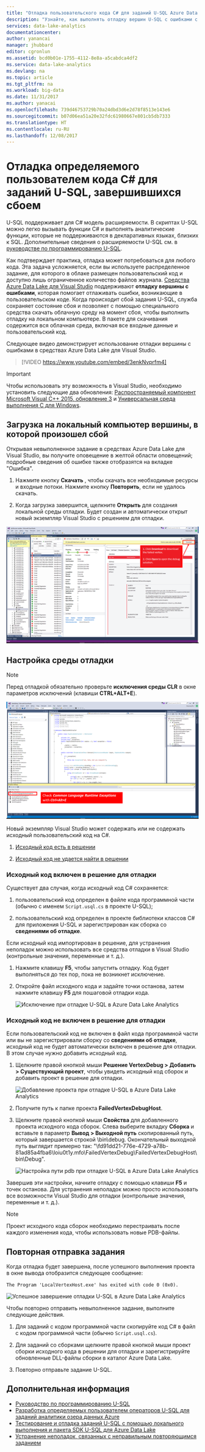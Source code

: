```yaml
---
title: "Отладка пользовательского кода C# для заданий U-SQL Azure Data Lake с ошибками | Документация Майкрософт"
description: "Узнайте, как выполнять отладку вершин U-SQL с ошибками с помощью Средств Azure Data Lake для Visual Studio"
services: data-lake-analytics
documentationcenter: 
author: yanancai
manager: jhubbard
editor: cgronlun
ms.assetid: bcd0b01e-1755-4112-8e8a-a5cabdca4df2
ms.service: data-lake-analytics
ms.devlang: na
ms.topic: article
ms.tgt_pltfrm: na
ms.workload: big-data
ms.date: 11/31/2017
ms.author: yanacai
ms.openlocfilehash: 739d46753729b70a24dbd3d6e2d78f8513e143e6
ms.sourcegitcommit: b07d06ea51a20e32fdc61980667e801cb5db7333
ms.translationtype: HT
ms.contentlocale: ru-RU
ms.lasthandoff: 12/08/2017
---
```

# <a name="debug-user-defined-c-code-for-failed-u-sql-jobs"></a>Отладка определяемого пользователем кода C# для заданий U-SQL, завершившихся сбоем

U-SQL поддерживает для C# модель расширяемости. В скриптах U-SQL можно легко вызывать функции C# и выполнять аналитические функции, которые не поддерживаются в декларативных языках, близких к SQL. Дополнительные сведения о расширяемости U-SQL см. в [руководстве по программированию U-SQL](https://docs.microsoft.com/azure/data-lake-analytics/data-lake-analytics-u-sql-programmability-guide#use-user-defined-functions-udf). 

Как подтверждает практика, отладка может потребоваться для любого кода. Эта задача усложняется, если вы используете распределенное задание, для которого в облаке размещен пользовательский код и доступно лишь ограниченное количество файлов журнала. [Средства Azure Data Lake для Visual Studio](http://aka.ms/adltoolsvs) поддерживают **отладку вершины с ошибками**, которая помогает отлаживать ошибки, возникающие в пользовательском коде. Когда происходит сбой задания U-SQL, служба сохраняет состояние сбоя и позволяет с помощью специального средства скачать облачную среду на момент сбоя, чтобы выполнить отладку на локальном компьютере. В пакете для скачивания содержится вся облачная среда, включая все входные данные и пользовательский код.

Следующее видео демонстрирует использование отладки вершины с ошибками в средствах Azure Data Lake для Visual Studio.

> [!VIDEO https://www.youtube.com/embed/3enkNvprfm4]
>

> [!IMPORTANT]
> Чтобы использовать эту возможность в Visual Studio, необходимо установить следующие два обновления: [Распространяемый компонент Microsoft Visual C++ 2015, обновление 3](https://www.microsoft.com/en-us/download/details.aspx?id=53840) и [Универсальная среда выполнения C для Windows](https://www.microsoft.com/download/details.aspx?id=50410).
>

## <a name="download-failed-vertex-to-local-machine"></a>Загрузка на локальный компьютер вершины, в которой произошел сбой

Открывая невыполненное задание в средствах Azure Data Lake для Visual Studio, вы получите оповещение в желтой области оповещений; подробные сведения об ошибке также отобразятся на вкладке "Ошибка".

1. Нажмите кнопку **Скачать** , чтобы скачать все необходимые ресурсы и входные потоки. Нажмите кнопку **Повторить**, если не удалось скачать.

2. Когда загрузка завершится, щелкните **Открыть** для создания локальной среды отладки. Будет создан и автоматически открыт новый экземпляр Visual Studio с решением для отладки.

![Azure Data Lake Analytics U-SQL отладка visual studio скачивание вершины](./media/data-lake-analytics-debug-u-sql-jobs/data-lake-analytics-download-vertex.png)

## <a name="configure-the-debugging-environment"></a>Настройка среды отладки

> [!NOTE]
> Перед отладкой обязательно проверьте **исключения среды CLR** в окне параметров исключений (клавиши **CTRL+ALT+E**).

![Azure Data Lake Analytics U-SQL отладка visual studio настройка](./media/data-lake-analytics-debug-u-sql-jobs/data-lake-analytics-clr-exception-setting.png)

Новый экземпляр Visual Studio может содержать или не содержать исходный пользовательский код на C#.

1. [Исходный код есть в решении](#source-code-is-included-in-debugging-solution)

2. [Исходный код не удается найти в решении](#source-code-is-not-included-in-debugging-solution)

### <a name="source-code-is-included-in-debugging-solution"></a>Исходный код включен в решение для отладки

Существует два случая, когда исходный код C# сохраняется:

1. пользовательский код определен в файле кода программной части (обычно с именем `Script.usql.cs` в проекте U-SQL);

2. пользовательский код определен в проекте библиотеки классов C# для приложения U-SQL и зарегистрирован как сборка со **сведениями об отладке**.

Если исходный код импортирован в решение, для устранения неполадок можно использовать все средства отладки в Visual Studio (контрольные значения, переменные и т. д.).

1. Нажмите клавишу **F5**, чтобы запустить отладку. Код будет выполняться до тех пор, пока не возникнет исключение.

2. Откройте файл исходного кода и задайте точки останова, затем нажмите клавишу **F5** для пошаговой отладки кода.

    ![Исключение при отладке U-SQL в Azure Data Lake Analytics](./media/data-lake-analytics-debug-u-sql-jobs/data-lake-analytics-debug-exception.png)

### <a name="source-code-is-not-included-in-debugging-solution"></a>Исходный код не включен в решение для отладки

Если пользовательский код не включен в файл кода программной части или вы не зарегистрировали сборку со **сведениями об отладке**, исходный код не будет автоматически включен в решение для отладки. В этом случае нужно добавить исходный код.

1. Щелкните правой кнопкой мыши **Решение VertexDebug > Добавить > Существующий проект**, чтобы увидеть исходный код сборок и добавить проект в решение для отладки.

    ![Добавление проекта при отладке U-SQL в Azure Data Lake Analytics](./media/data-lake-analytics-debug-u-sql-jobs/data-lake-analytics-add-project-to-debug-solution.png)

2. Получите путь к папке проекта **FailedVertexDebugHost**. 

3. Щелкните правой кнопкой мыши **Свойства** для добавленного проекта исходного кода сборок. Слева выберите вкладку **Сборка** и вставьте в параметр **Вывод > Выходной путь** скопированный путь, который завершается строкой \bin\debug. Окончательный выходной путь выглядит примерно так: "<DataLakeTemp path>\fd91dd21-776e-4729-a78b-81ad85a4fba6\loiu0t1y.mfo\FailedVertexDebug\FailedVertexDebugHost\bin\Debug\".

    ![Настройка пути pdb при отладке U-SQL в Azure Data Lake Analytics](./media/data-lake-analytics-debug-u-sql-jobs/data-lake-analytics-set-pdb-path.png)

Завершив эти настройки, начните отладку с помощью клавиши **F5** и точек останова. Для устранения неполадок можно просто использовать все возможности Visual Studio для отладки (контрольные значения, переменные и т. д.).

> [!NOTE]
> Проект исходного кода сборок необходимо перестраивать после каждого изменения кода, чтобы использовать новые PDB-файлы.

## <a name="resubmit-the-job"></a>Повторная отправка задания

Когда отладка будет завершена, после успешного выполнения проекта в окне вывода отобразится следующее сообщение:

    The Program 'LocalVertexHost.exe' has exited with code 0 (0x0).

![Успешное завершение отладки U-SQL в Azure Data Lake Analytics](./media/data-lake-analytics-debug-u-sql-jobs/data-lake-analytics-debug-succeed.png)

Чтобы повторно отправить невыполненное задание, выполните следующие действия.

1. Для заданий с кодом программной части скопируйте код C# в файл с кодом программной части (обычно `Script.usql.cs`).

2. Для заданий со сборками щелкните правой кнопкой мыши проект сборки исходного кода в решении для отладки и зарегистрируйте обновленные DLL-файлы сборки в каталог Azure Data Lake.

3. Повторно отправьте задание U-SQL.

## <a name="next-steps"></a>Дополнительная информация

- [Руководство по программированию U-SQL](data-lake-analytics-u-sql-programmability-guide.md)
- [Разработка определяемых пользователем операторов U-SQL для заданий аналитики озера данных Azure](data-lake-analytics-u-sql-develop-user-defined-operators.md)
- [Тестирование и отладка заданий U-SQL с помощью локального выполнения и пакета SDK U-SQL для Azure Data Lake](data-lake-analytics-data-lake-tools-local-run.md)
- [Устранение неполадок, связанных с неправильным повторяющимся заданием](data-lake-analytics-data-lake-tools-debug-recurring-job.md)